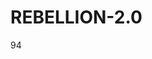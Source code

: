 # REBELLION-2.0                                                                                                          

94
